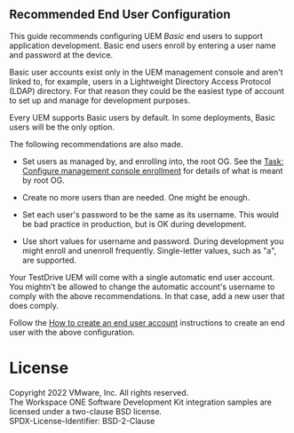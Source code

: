 ## Recommended End User Configuration
This guide recommends configuring UEM *Basic* end users to support application
development. Basic end users enroll by entering a user name and password at the
device.

Basic user accounts exist only in the UEM management console and aren't linked
to, for example, users in a Lightweight Directory Access Protocol (LDAP)
directory. For that reason they could be the easiest type of account to set up
and manage for development purposes.

Every UEM supports Basic users by default. In some deployments, Basic users will
be the only option. 

The following recommendations are also made.

-   Set users as managed by, and enrolling into, the root OG. See the
    [Task: Configure management console enrollment](../../03Task_Configure-management-console-enrollment/readme.md) for details of 
    what is meant by root OG.

-   Create no more users than are needed. One might be enough.

-   Set each user's password to be the same as its username. This would be bad
    practice in production, but is OK during development.

-   Use short values for username and password. During development you might
    enroll and unenroll frequently. Single-letter values, such as "a", are
    supported.

Your TestDrive UEM will come with a single automatic end user account. You
mightn't be allowed to change the automatic account's username to comply with
the above recommendations. In that case, add a new user that does comply.

Follow the [How to create an end user account](../02How-to-create-an-end-user-account/readme.md) instructions to create an end user with the above configuration.

# License
Copyright 2022 VMware, Inc. All rights reserved.  
The Workspace ONE Software Development Kit integration samples are licensed
under a two-clause BSD license.  
SPDX-License-Identifier: BSD-2-Clause